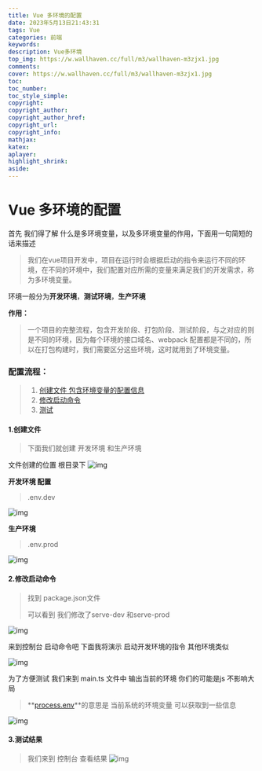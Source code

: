 ```yaml
---
title: Vue 多环境的配置
date: 2023年5月13日21:43:31
tags: Vue
categories: 前端
keywords: 
description: Vue多环境
top_img: https://w.wallhaven.cc/full/m3/wallhaven-m3zjx1.jpg
comments:
cover: https://w.wallhaven.cc/full/m3/wallhaven-m3zjx1.jpg
toc:
toc_number:
toc_style_simple:
copyright:
copyright_author:
copyright_author_href:
copyright_url:
copyright_info:
mathjax:
katex:
aplayer:
highlight_shrink:
aside:
---
```


<meta name="referrer" content="no-referrer"/>



# Vue 多环境的配置

首先 我们得了解 什么是多环境变量，以及多环境变量的作用，下面用一句简短的话来描述

> 我们在vue项目开发中，项目在运行时会根据启动的指令来运行不同的环境，在不同的环境中，我们配置对应所需的变量来满足我们的开发需求，称为多环境变量。

环境一般分为**开发环境**，**测试环境**，**生产环境**

**作用：**

> 一个项目的完整流程，包含开发阶段、打包阶段、测试阶段，与之对应的则是不同的环境，因为每个环境的接口域名、webpack 配置都是不同的，所以在打包构建时，我们需要区分这些环境，这时就用到了环境变量。

### 配置流程：

> 1. [创建文件 包含环境变量的配置信息](https://blog.csdn.net/qq_50975965/article/details/125469585#t1)
> 2. [修改启动命令](https://blog.csdn.net/qq_50975965/article/details/125469585#t2)
> 3. [测试](https://blog.csdn.net/qq_50975965/article/details/125469585#t3)

#### 1.创建文件

> 下面我们就创建 开发环境 和生产环境

文件创建的位置 根目录下
![img](https://img-blog.csdnimg.cn/img_convert/c0a5ffc4995bd4c6877a257c033777f0.png)

**开发环境 配置**

> .env.dev

![img](https://img-blog.csdnimg.cn/img_convert/28ba116bd42a44e4036f99eb421cb09a.png)

**生产环境**

> .env.prod

![img](https://img-blog.csdnimg.cn/img_convert/e12428a80aafeb5b7aeb46290e84b2c1.png)

#### 2.修改启动命令

> 找到 package.json文件
>
> 可以看到 我们修改了serve-dev 和serve-prod

![img](https://img-blog.csdnimg.cn/img_convert/5574473bb357237c2348b58f006ce04a.png)

来到控制台 启动命令吧 下面我将演示 启动开发环境的指令 其他环境类似

![img](https://img-blog.csdnimg.cn/img_convert/aa6916aa4a462e4a1dfd735528f2fccf.png)

为了方便测试 我们来到 main.ts 文件中 输出当前的环境 你们的可能是js 不影响大局

> **[process.env](https://blog.csdn.net/sxy705242410/article/details/110955327?ops_request_misc=%7B%22request%5Fid%22%3A%22165621749516782391815400%22%2C%22scm%22%3A%2220140713.130102334..%22%7D&request_id=165621749516782391815400&biz_id=0&utm_medium=distribute.pc_search_result.none-task-blog-2~all~top_click~default-1-110955327-null-null.142^v24^huaweicloudv2,157^v15^new_3&utm_term=process.env&spm=1018.2226.3001.4187)**的意思是 当前系统的环境变量 可以获取到一些信息

![img](https://img-blog.csdnimg.cn/img_convert/f8eba29de76f5434aed412c35fcc2aa8.png)

#### 3.测试结果

> 我们来到 控制台 查看结果
> ![img](https://img-blog.csdnimg.cn/img_convert/bc958f39af225d2d7f087a7205b2ccbc.png)
